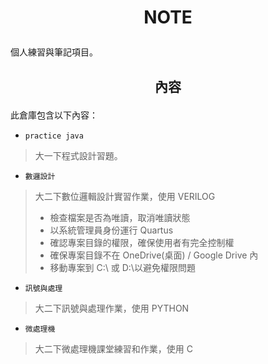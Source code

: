 # <p align="center">NOTE</p>
個人練習與筆記項目。
## <p align="center">內容</p>
此倉庫包含以下內容：
- `practice java`
> 大一下程式設計習題。
- `數邏設計`
> 大二下數位邏輯設計實習作業，使用 VERILOG
> - 檢查檔案是否為唯讀，取消唯讀狀態
> - 以系統管理員身份運行 Quartus
> - 確認專案目錄的權限，確保使用者有完全控制權
> - 確保專案目錄不在 OneDrive(桌面) / Google Drive 內
> - 移動專案到 C:\ 或 D:\以避免權限問題
- `訊號與處理`
> 大二下訊號與處理作業，使用 PYTHON
- `微處理機`
> 大二下微處理機課堂練習和作業，使用 C